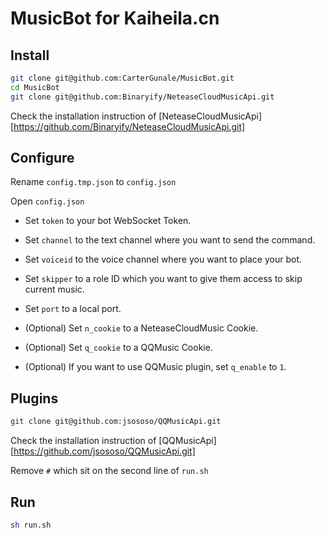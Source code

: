 # MusicBot for Kaiheila.cn

## Install

```bash
git clone git@github.com:CarterGunale/MusicBot.git
cd MusicBot
git clone git@github.com:Binaryify/NeteaseCloudMusicApi.git
```
Check the installation instruction of [NeteaseCloudMusicApi][https://github.com/Binaryify/NeteaseCloudMusicApi.git]

## Configure

Rename `config.tmp.json` to `config.json`

Open `config.json`

- Set `token` to your bot WebSocket Token.

- Set `channel` to the text channel where you want to send the command.

- Set `voiceid` to the voice channel where you want to place your bot.

- Set `skipper` to a role ID which you want to give them access to skip current music.

- Set `port` to a local port.

- (Optional) Set `n_cookie` to a NeteaseCloudMusic Cookie.

- (Optional) Set `q_cookie` to a QQMusic Cookie.

- (Optional) If you want to use QQMusic plugin, set `q_enable` to `1`.

## Plugins

```bash
git clone git@github.com:jsososo/QQMusicApi.git
```
Check the installation instruction of [QQMusicApi][https://github.com/jsososo/QQMusicApi.git]

Remove `#` which sit on the second line of `run.sh`

## Run

```bash
sh run.sh
```
